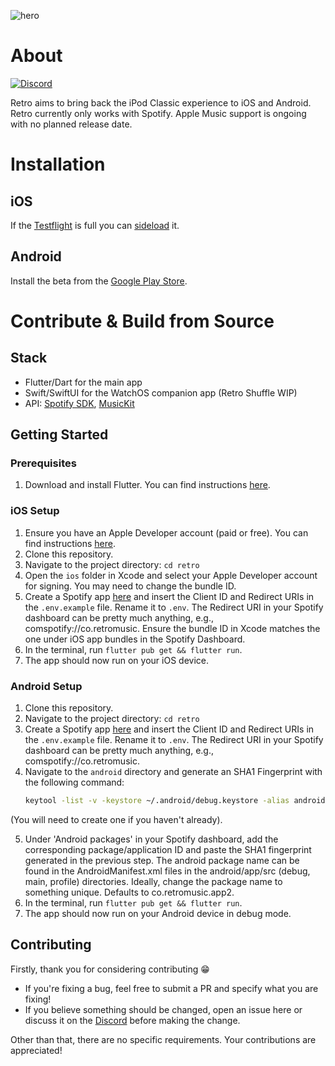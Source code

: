 ![hero](https://i.imgur.com/GFJhfkk.png)

# About

[![Discord](https://badgen.net/discord/members/6v9TEhn)](https://discord.retromusic.co/)

Retro aims to bring back the iPod Classic experience to iOS and Android. Retro currently only works with Spotify. Apple Music support is ongoing with no planned release date.

# Installation

## iOS

If the [Testflight](https://beta.retromusic.co) is full you can [sideload](Sideloading.md) it.

## Android

Install the beta from the [Google Play Store](https://play.google.com/store/apps/details?id=co.retromusic.app2).

# Contribute & Build from Source

## Stack

* Flutter/Dart for the main app
* Swift/SwiftUI for the WatchOS companion app (Retro Shuffle WIP)
* API: [Spotify SDK](https://github.com/brim-borium/spotify_sdk), [MusicKit](https://github.com/iberatkaya/playify)

## Getting Started

### Prerequisites

1. Download and install Flutter. You can find instructions [here](https://flutter.dev/docs/get-started/install).

### iOS Setup

1. Ensure you have an Apple Developer account (paid or free). You can find instructions [here](https://developer.apple.com/programs/enroll/).
2. Clone this repository.
3. Navigate to the project directory: `cd retro`
4. Open the `ios` folder in Xcode and select your Apple Developer account for signing. You may need to change the bundle ID.
5. Create a Spotify app [here](https://developer.spotify.com/dashboard/applications) and insert the Client ID and Redirect URIs in the `.env.example` file. Rename it to `.env`. The Redirect URI in your Spotify dashboard can be pretty much anything, e.g., comspotify://co.retromusic. Ensure the bundle ID in Xcode matches the one under iOS app bundles in the Spotify Dashboard.
6. In the terminal, run `flutter pub get && flutter run`.
7. The app should now run on your iOS device.

### Android Setup

1. Clone this repository.
2. Navigate to the project directory: `cd retro`
3. Create a Spotify app [here](https://developer.spotify.com/dashboard/applications) and insert the Client ID and Redirect URIs in the `.env.example` file. Rename it to `.env`. The Redirect URI in your Spotify dashboard can be pretty much anything, e.g., comspotify://co.retromusic.
4. Navigate to the `android` directory and generate an SHA1 Fingerprint with the following command: 
   ```sh
   keytool -list -v -keystore ~/.android/debug.keystore -alias androiddebugkey -storepass android -keypass android
   ```
(You will need to create one if you haven't already).

5. Under 'Android packages' in your Spotify dashboard, add the corresponding package/application ID and paste the SHA1 fingerprint generated in the previous step. The android package name can be found in the AndroidManifest.xml files in the android/app/src (debug, main, profile) directories. Ideally, change the package name to something unique. Defaults to co.retromusic.app2.
6. In the terminal, run `flutter pub get && flutter run`.
7. The app should now run on your Android device in debug mode.

## Contributing
Firstly, thank you for considering contributing 😁

- If you're fixing a bug, feel free to submit a PR and specify what you are fixing!
- If you believe something should be changed, open an issue here or discuss it on the [Discord](https://discord.retromusic.co) before making the change.

Other than that, there are no specific requirements. Your contributions are appreciated!